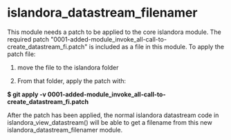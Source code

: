 # islandora_datastream_filenamer
This module needs a patch to be applied to the core islandora module. The required patch "0001-added-module_invoke_all-call-to-create_datastream_fi.patch" is included as a file in this module.  To apply the patch file:

1) move the file to the islandora folder

2) From that folder, apply the patch with: 

**$ git apply -v 0001-added-module_invoke_all-call-to-create_datastream_fi.patch**

After the patch has been applied, the normal islandora datastream code in islandora_view_datastream() will be able to get a filename from this new islandora_datastream_filenamer module.

